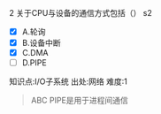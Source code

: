 2
关于CPU与设备的通信方式包括（） s2
- [x] A.轮询
- [x] B.设备中断
- [x] C.DMA
- [ ] D.PIPE

知识点:I/O子系统
出处:网络
难度:1
> ABC PIPE是用于进程间通信
